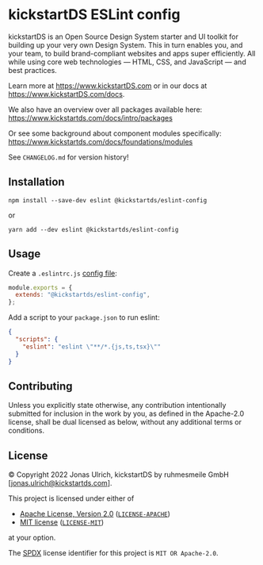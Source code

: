# kickstartDS ESLint config

kickstartDS is an Open Source Design System starter and UI toolkit for building up your very own Design System. This in turn enables you, and your team, to build brand-compliant websites and apps super efficiently. All while using core web technologies — HTML, CSS, and JavaScript — and best practices.

Learn more at https://www.kickstartDS.com or in our docs at https://www.kickstartDS.com/docs.

We also have an overview over all packages available here:<br/>
https://www.kickstartds.com/docs/intro/packages

Or see some background about component modules specifically:<br/>
https://www.kickstartds.com/docs/foundations/modules

See `CHANGELOG.md` for version history!

## Installation

```
npm install --save-dev eslint @kickstartds/eslint-config
```

or

```
yarn add --dev eslint @kickstartds/eslint-config
```

## Usage

Create a `.eslintrc.js` [config file](https://eslint.org/docs/user-guide/configuring):

```js
module.exports = {
  extends: "@kickstartds/eslint-config",
};
```

Add a script to your `package.json` to run eslint:

```json
{
  "scripts": {
    "eslint": "eslint \"**/*.{js,ts,tsx}\""
  }
}
```

## Contributing

Unless you explicitly state otherwise, any contribution intentionally submitted
for inclusion in the work by you, as defined in the Apache-2.0 license, shall be
dual licensed as below, without any additional terms or conditions.

## License

&copy; Copyright 2022 Jonas Ulrich, kickstartDS by ruhmesmeile GmbH [jonas.ulrich@kickstartds.com].

This project is licensed under either of

- [Apache License, Version 2.0](https://www.apache.org/licenses/LICENSE-2.0) ([`LICENSE-APACHE`](LICENSE-APACHE))
- [MIT license](https://opensource.org/licenses/MIT) ([`LICENSE-MIT`](LICENSE-MIT))

at your option.

The [SPDX](https://spdx.dev) license identifier for this project is `MIT OR Apache-2.0`.
